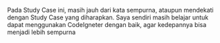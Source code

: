 Pada Study Case ini, masih jauh dari kata sempurna, ataupun mendekati dengan Study Case yang diharapkan. Saya sendiri masih belajar untuk dapat menggunakan CodeIgneter dengan baik, agar kedepannya bisa menjadi lebih sempurna
